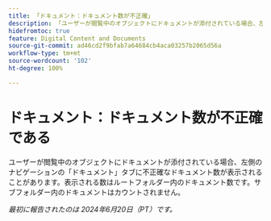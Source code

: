 ```yaml
---
title: 「ドキュメント：ドキュメント数が不正確」
description: 「ユーザーが閲覧中のオブジェクトにドキュメントが添付されている場合、左側のナビゲーションの「ドキュメント」タブに不正確なドキュメント数が表示されることがあります。表示される数はルートフォルダー内のドキュメント数です。サブフォルダー内のドキュメントはカウントされません。」
hidefromtoc: true
feature: Digital Content and Documents
source-git-commit: ad46cd2f9bfab7a64684cb4aca03257b2065d56a
workflow-type: tm+mt
source-wordcount: '102'
ht-degree: 100%

---
```



# ドキュメント：ドキュメント数が不正確である

ユーザーが閲覧中のオブジェクトにドキュメントが添付されている場合、左側のナビゲーションの「ドキュメント」タブに不正確なドキュメント数が表示されることがあります。表示される数はルートフォルダー内のドキュメント数です。サブフォルダー内のドキュメントはカウントされません。

_最初に報告されたのは 2024年6月20日（PT）です。_
